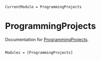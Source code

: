 ```@meta
CurrentModule = ProgrammingProjects
```

# ProgrammingProjects

Documentation for [ProgrammingProjects](https://github.com/gjunqueira-sys/ProgrammingProjects.jl).

```@index
```

```@autodocs
Modules = [ProgrammingProjects]
```
